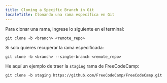 ```yaml
---
title: Cloning a Specific Branch in Git
localeTitle: Clonando una rama específica en Git
---
```

Para clonar una rama, ingrese lo siguiente en el terminal:
```
git clone -b <branch> <remote_repo> 
```

Si solo quieres recuperar la rama especificada:
```
git clone -b <branch> --single-branch <remote_repo> 
```

He aquí un ejemplo de traer la `staging` rama de FreeCodeCamp:
```
git clone -b staging https://github.com/FreeCodeCamp/FreeCodeCamp.git 

```